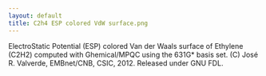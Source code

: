 ```yaml
---
layout: default
title: C2h4 ESP colored VdW surface.png
---
```


ElectroStatic Potential (ESP) colored Van der Waals surface of Ethylene (C2H2) computed with Ghemical/MPQC using the 631G\* basis set. (C) José R. Valverde, EMBnet/CNB, CSIC, 2012. Released under GNU FDL.
